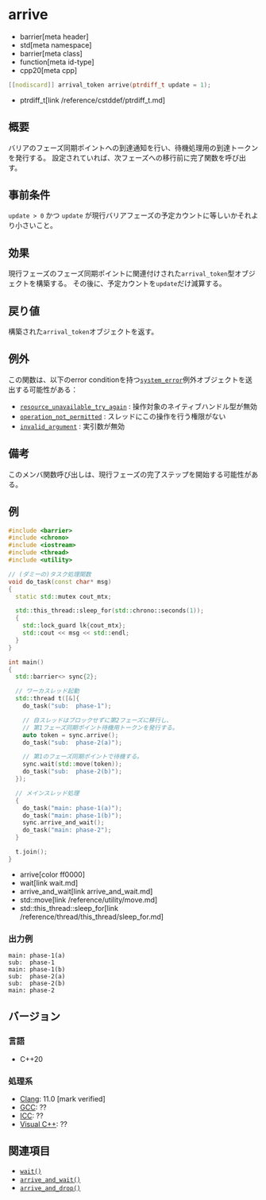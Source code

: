 # arrive
* barrier[meta header]
* std[meta namespace]
* barrier[meta class]
* function[meta id-type]
* cpp20[meta cpp]

```cpp
[[nodiscard]] arrival_token arrive(ptrdiff_t update = 1);
```
* ptrdiff_t[link /reference/cstddef/ptrdiff_t.md]

## 概要
バリアのフェーズ同期ポイントへの到達通知を行い、待機処理用の到達トークンを発行する。
設定されていれば、次フェーズへの移行前に完了関数を呼び出す。


## 事前条件
`update > 0` かつ `update` が現行バリアフェーズの予定カウントに等しいかそれより小さいこと。


## 効果
現行フェーズのフェーズ同期ポイントに関連付けされた`arrival_token`型オブジェクトを構築する。
その後に、予定カウントを`update`だけ減算する。


## 戻り値
構築された`arrival_token`オブジェクトを返す。


## 例外
この関数は、以下のerror conditionを持つ[`system_error`](/reference/system_error/system_error.md)例外オブジェクトを送出する可能性がある：

- [`resource_unavailable_try_again`](/reference/system_error/errc.md) : 操作対象のネイティブハンドル型が無効
- [`operation_not_permitted`](/reference/system_error/errc.md) : スレッドにこの操作を行う権限がない
- [`invalid_argument`](/reference/system_error/errc.md) : 実引数が無効


## 備考
このメンバ関数呼び出しは、現行フェーズの完了ステップを開始する可能性がある。


## 例
```cpp example
#include <barrier>
#include <chrono>
#include <iostream>
#include <thread>
#include <utility>

// (ダミーの)タスク処理関数
void do_task(const char* msg)
{
  static std::mutex cout_mtx;

  std::this_thread::sleep_for(std::chrono::seconds(1));
  {
    std::lock_guard lk{cout_mtx};
    std::cout << msg << std::endl;
  }
}

int main()
{
  std::barrier<> sync{2};

  // ワーカスレッド起動
  std::thread t([&]{
    do_task("sub:  phase-1");

    // 自スレッドはブロックせずに第2フェーズに移行し、
    // 第1フェーズ同期ポイント待機用トークンを発行する。
    auto token = sync.arrive();
    do_task("sub:  phase-2(a)");

    // 第1のフェーズ同期ポイントで待機する。
    sync.wait(std::move(token));
    do_task("sub:  phase-2(b)");
  });

  // メインスレッド処理
  {
    do_task("main: phase-1(a)");
    do_task("main: phase-1(b)");
    sync.arrive_and_wait();
    do_task("main: phase-2");
  }

  t.join();
}
```
* arrive[color ff0000]
* wait[link wait.md]
* arrive_and_wait[link arrive_and_wait.md]
* std::move[link /reference/utility/move.md]
* std::this_thread::sleep_for[link /reference/thread/this_thread/sleep_for.md]

### 出力例
```
main: phase-1(a)
sub:  phase-1
main: phase-1(b)
sub:  phase-2(a)
sub:  phase-2(b)
main: phase-2
```


## バージョン
### 言語
- C++20

### 処理系
- [Clang](/implementation.md#clang): 11.0 [mark verified]
- [GCC](/implementation.md#gcc): ??
- [ICC](/implementation.md#icc): ??
- [Visual C++](/implementation.md#visual_cpp): ??


## 関連項目
- [`wait()`](wait.md)
- [`arrive_and_wait()`](arrive_and_wait.md)
- [`arrive_and_drop()`](arrive_and_drop.md)
